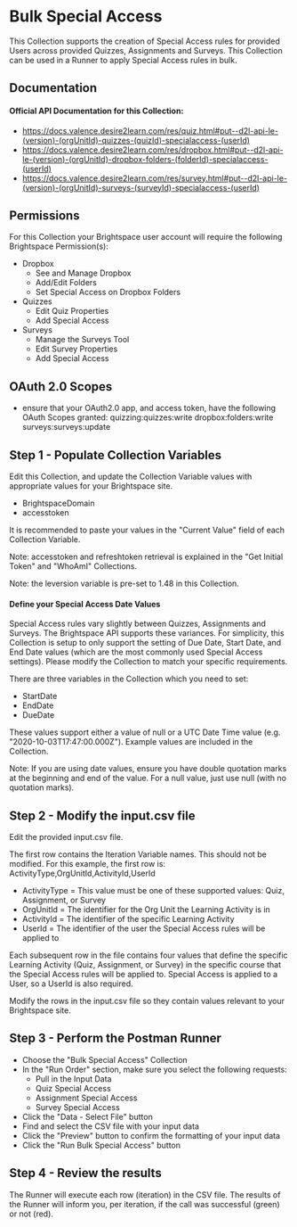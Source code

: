 # Bulk Special Access

This Collection supports the creation of Special Access rules for provided Users across provided Quizzes, Assignments and Surveys. This Collection can be used in a Runner to apply Special Access rules in bulk.

## Documentation
#### Official API Documentation for this Collection:
* https://docs.valence.desire2learn.com/res/quiz.html#put--d2l-api-le-(version)-(orgUnitId)-quizzes-(quizId)-specialaccess-(userId)
* https://docs.valence.desire2learn.com/res/dropbox.html#put--d2l-api-le-(version)-(orgUnitId)-dropbox-folders-(folderId)-specialaccess-(userId)
* https://docs.valence.desire2learn.com/res/survey.html#put--d2l-api-le-(version)-(orgUnitId)-surveys-(surveyId)-specialaccess-(userId)

## Permissions
For this Collection your Brightspace user account will require the following Brightspace Permission(s):
* Dropbox
  * See and Manage Dropbox
  * Add/Edit Folders
  * Set Special Access on Dropbox Folders
* Quizzes
  * Edit Quiz Properties
  * Add Special Access
* Surveys
  * Manage the Surveys Tool
  * Edit Survey Properties
  * Add Special Access

## OAuth 2.0 Scopes
- ensure that your OAuth2.0 app, and access token, have the following OAuth Scopes granted:
quizzing:quizzes:write
dropbox:folders:write
surveys:surveys:update

## Step 1 - Populate Collection Variables

Edit this Collection, and update the Collection Variable values with appropriate values for your Brightspace site.

- BrightspaceDomain
- accesstoken

It is recommended to paste your values in the "Current Value" field of each Collection Variable.

Note: accesstoken and refreshtoken retrieval is explained in the "Get Initial Token" and "WhoAmI" Collections.

Note: the leversion variable is pre-set to 1.48 in this Collection.

#### Define your Special Access Date Values
Special Access rules vary slightly between Quizzes, Assignments and Surveys. The Brightspace API supports these variances. For simplicity, this Collection is setup to only support the setting of Due Date, Start Date, and End Date values (which are the most commonly used Special Access settings). Please modify the Collection to match your specific requirements.

There are three variables in the Collection which you need to set:
* StartDate
* EndDate
* DueDate

These values support either a value of null or a UTC Date Time value (e.g. "2020-10-03T17:47:00.000Z"). Example values are included in the Collection. 

Note: If you are using date values, ensure you have double quotation marks at the beginning and end of the value. For a null value, just use null (with no quotation marks).

## Step 2 - Modify the input.csv file

Edit the provided input.csv file.

The first row contains the Iteration Variable names. This should not be modified. For this example, the first row is: ActivityType,OrgUnitId,ActivityId,UserId

* ActivityType = This value must be one of these supported values: Quiz, Assignment, or Survey
* OrgUnitId = The identifier for the Org Unit the Learning Activity is in
* ActivityId = The identifier of the specific Learning Activity
* UserId = The identifier of the user the Special Access rules will be applied to

Each subsequent row in the file contains four values that define the specific Learning Activity (Quiz, Assignment, or Survey) in the specific course that the Special Access rules will be applied to. Special Access is applied to a User, so a UserId is also required.

Modify the rows in the input.csv file so they contain values relevant to your Brightspace site.

## Step 3 - Perform the Postman Runner

* Choose the "Bulk Special Access" Collection
* In the "Run Order" section, make sure you select the following requests:
  * Pull in the Input Data
  * Quiz Special Access
  * Assignment Special Access
  * Survey Special Access
* Click the "Data - Select File" button
* Find and select the CSV file with your input data
* Click the "Preview" button to confirm the formatting of your input data
* Click the "Run Bulk Special Access" button

## Step 4 - Review the results

The Runner will execute each row (iteration) in the CSV file. The results of the Runner will inform you, per iteration, if the call was successful (green) or not (red).
